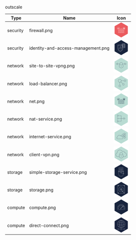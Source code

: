 outscale

Type | Name | Icon
--|--|--
security|firewall.png|<img src="../resources/outscale/security/firewall.png" width="50px" />
security|identity-and-access-management.png|<img src="../resources/outscale/security/identity-and-access-management.png" width="50px" />
network|site-to-site-vpng.png|<img src="../resources/outscale/network/site-to-site-vpng.png" width="50px" />
network|load-balancer.png|<img src="../resources/outscale/network/load-balancer.png" width="50px" />
network|net.png|<img src="../resources/outscale/network/net.png" width="50px" />
network|nat-service.png|<img src="../resources/outscale/network/nat-service.png" width="50px" />
network|internet-service.png|<img src="../resources/outscale/network/internet-service.png" width="50px" />
network|client-vpn.png|<img src="../resources/outscale/network/client-vpn.png" width="50px" />
storage|simple-storage-service.png|<img src="../resources/outscale/storage/simple-storage-service.png" width="50px" />
storage|storage.png|<img src="../resources/outscale/storage/storage.png" width="50px" />
compute|compute.png|<img src="../resources/outscale/compute/compute.png" width="50px" />
compute|direct-connect.png|<img src="../resources/outscale/compute/direct-connect.png" width="50px" />
